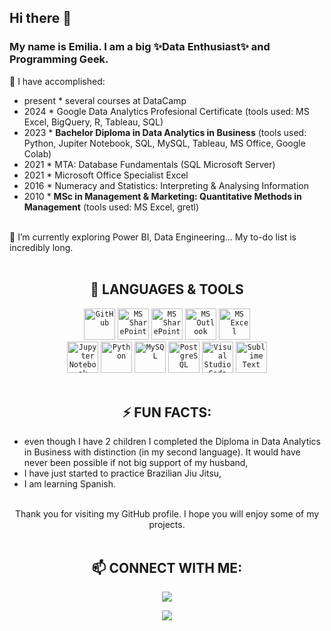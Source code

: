 
<body>
<h2> Hi there 👋</h2>


<h3> My name is Emilia. I am a big ✨Data Enthusiast✨ and Programming Geek. </h3>
<div>
&#128507 I have accomplished:
<ul>
	<li>present * several courses at DataCamp
	<li>2024 * Google Data Analytics Profesional Certificate (tools used: MS Excel, BigQuery, R, Tableau, SQL)</li> 
	<li>2023 * <b>Bachelor Diploma in Data Analytics in Business</b> 
		(tools used: Python, Jupiter Notebook, SQL, MySQL, Tableau, MS Office, Google Colab)  </li>
	<li>2021 * MTA: Database Fundamentals (SQL Microsoft Server)</li>
	<li>2021 * Microsoft Office Specialist Excel</li>
	<li>2016 * Numeracy and Statistics: Interpreting & Analysing Information</li>
	<li>2010 * <b>MSc in Management & Marketing: Quantitative Methods in Management</b> (tools used: MS Excel, gretl) </li>
</ul>	
<br>
🌱 I’m currently exploring Power BI, Data Engineering... My to-do list is incredibly long.
</div>
<br>
<div align="center">
<h2>&#128640 LANGUAGES & TOOLS </h2>
	<div align="center">
 		<code><img width="50" src="https://skillicons.dev/icons?i=github" alt="GitHub" title="GitHub"/></code>
  		<code><img width="50" src="https://github.com/sempostma/office365-icons/blob/master/png/256/teams.png" alt="MS SharePoint" title="MS SharePoint"/></code>
  		<code><img width="50" src="https://github.com/sempostma/office365-icons/blob/master/png/256/sharepoint.png" alt="MS SharePoint" title="MS SharePoint"/></code>
  		<code><img width="50" src="https://github.com/sempostma/office365-icons/blob/master/png/256/outlook.png?raw=true" alt="MS Outlook" title="MS Outlook"/></code>
  		<code><img width="50" src="https://github.com/sempostma/office365-icons/blob/master/png/256/excel.png?raw=true"  alt="MS Excel" title="MS Excel"/></code>
	<div>
	<div align="center">
		<code><img width="50" src="https://user-images.githubusercontent.com/25181517/183914128-3fc88b4a-4ac1-40e6-9443-9a30182379b7.png" alt="Jupyter Notebook" title="Jupyter Notebook"/></code>
		<code><img width="50" src="https://user-images.githubusercontent.com/25181517/183423507-c056a6f9-1ba8-4312-a350-19bcbc5a8697.png" alt="Python" title="Python"/></code>
		<code><img width="50" src="https://user-images.githubusercontent.com/25181517/183896128-ec99105a-ec1a-4d85-b08b-1aa1620b2046.png" alt="MySQL" title="MySQL"/></code>
		<code><img width="50" src="https://user-images.githubusercontent.com/25181517/117208740-bfb78400-adf5-11eb-97bb-09072b6bedfc.png" alt="PostgreSQL" title="PostgreSQL"/></code>
		<code><img width="50" src="https://user-images.githubusercontent.com/25181517/192108891-d86b6220-e232-423a-bf5f-90903e6887c3.png" alt="Visual Studio Code" title="Visual Studio Code"/></code>
		<code><img width="50" src="https://user-images.githubusercontent.com/25181517/190887576-6653f877-8439-4521-82f3-403086ead892.png" alt="Sublime Text" title="Sublime Text"/></code>
	</div>
</div>
<br>		
<div align= "left">
<h2 align = "center">⚡ FUN FACTS: </h2>
<ul>
<li>even though I have 2 children I completed the Diploma in Data Analytics in Business with distinction (in my second language). It would have never been possible if not big support of my husband,</li>
<li>I have just started to practice Brazilian Jiu Jitsu,</li> 
<li>I am learning Spanish.</li>
</ul>
</div>
<br>
<div align = "centre">
	Thank you for visiting my GitHub profile.
	I hope you will enjoy some of my projects. 
	<br>
	<br>
	<div> <h2>📫 CONNECT WITH ME:</h2>
		<p align="centre">
		<a href="https://www.linkedin.com/in/emilia-galach-745027109/">
		<img src="https://img.shields.io/badge/LinkedIn-0077B5?style=for-the-badge&logo=linkedin&logoColor=white" />
		</a>
		</p>	
		<p align="centre">
		 <a href = "https://www.kaggle.com/emiliagalach">
		<img src= "https://img.shields.io/badge/Kaggle-20BEFF?style=for-the-badge&logo=Kaggle&logoColor=white" />
		  </a>
		</p>
	</div>
</div>

 </body>


